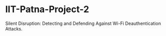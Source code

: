 # IIT-Patna-Project-2
Silent Disruption: Detecting and Defending Against Wi-Fi Deauthentication Attacks.
